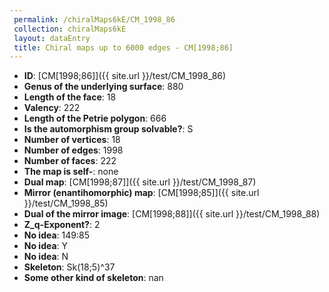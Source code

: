 ```yaml
--- 
 permalink: /chiralMaps6kE/CM_1998_86 
 collection: chiralMaps6kE
 layout: dataEntry
 title: Chiral maps up to 6000 edges - CM[1998;86]
---
```


- **ID**: [CM[1998;86]]({{ site.url }}/test/CM_1998_86)
- **Genus of the underlying surface**: 880
- **Length of the face**: 18
- **Valency**: 222
- **Length of the Petrie polygon**: 666
- **Is the automorphism group solvable?**: S
- **Number of vertices**: 18
- **Number of edges**: 1998
- **Number of faces**: 222
- **The map is self-**: none
- **Dual map**: [CM[1998;87]]({{ site.url }}/test/CM_1998_87)
- **Mirror (enantihomorphic) map**: [CM[1998;85]]({{ site.url }}/test/CM_1998_85)
- **Dual of the mirror image**: [CM[1998;88]]({{ site.url }}/test/CM_1998_88)
- **Z_q-Exponent?**: 2
- **No idea**:  149:85
- **No idea**: Y
- **No idea**: N
- **Skeleton**: Sk(18;5)^37
- **Some other kind of skeleton**: nan
